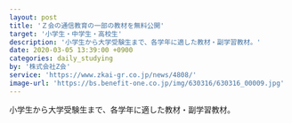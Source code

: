 ```yaml
---
layout: post
title: 'Ｚ会の通信教育の一部の教材を無料公開'
target: '小学生・中学生・高校生'
description: '小学生から大学受験生まで、各学年に適した教材・副学習教材。'
date: 2020-03-05 13:39:00 +0900
categories: daily_studying
by: '株式会社Z会'
service: 'https://www.zkai-gr.co.jp/news/4808/'
image-url: 'https://bs.benefit-one.co.jp/img/630316/630316_00009.jpg'
---
```

小学生から大学受験生まで、各学年に適した教材・副学習教材。
